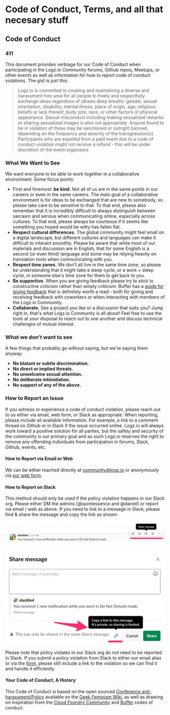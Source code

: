 # Code of Conduct, Terms, and all that necesary stuff

## Code of Conduct

### 411

This document provides verbiage for our Code of Conduct when participating in the Logz.io Community forums, Github repos, Meetups, or other events as well as information for how to report code of conduct violations. The gist is just this:

> Logz.io is committed to creating and maintaining a diverse and harassment free area for all people to freely and respectfully exchange ideas regardless of (draws deep breath): gender, sexual orientation, disability, mental illness, place of origin, age, religious beliefs or lack thereof, body size, race, or other factors of physical appearance. Sexual misconduct including making sexualized remarks or sharing sexualized images is also not appropriate. Anyone found to be in violation of these may be sanctioned or outright banned, depending on the frequency and severity of the transgression(s). Participants who are expelled from a paid event due to a code of conduct violation might not receive a refund - this will be under discretion of the event organizers.


### What We Want to See

We want everyone to be able to work together in a collaborative environment. Some focus points:

* First and foremost: **be kind**. Not all of us are in the same points in our careers or even in the same careers. The main goal of a collaborative environment is for ideas to be exchanged that are new to somebody, so please take care to be sensitive to that. To that end, please also remember that it is incredibly difficult to always distinguish between sarcasm and serious when communicating online, especially across cultures. To that end, please always be courteous if it seems like something you hoped would be witty has fallen flat.
* **Respect cultural differences.** The global community might feel small on a digital landscape, but different cultures and languages can make it difficult to interact smoothly. Please be aware that while most of our materials and discussion are in English, that for some English is a second (or even third) language and some may be relying heavily on translation tools when communicating with you.
* **Respect time zones.** We don't all live in the same time zone, so please be understanding that it might take a sleep cycle, or a work + sleep cycle, in someone else's time zone for them to get back to you.
* **Be supportive.** When you are giving feedback please try to stick to constructive criticism rather than simply criticism. Buffer has a [guide for giving feedback](https://open.buffer.com/how-to-give-receive-feedback-work/) that is definitely worth a read - both for giving and receiving feedback with coworkers or when interacting with members of the Logz.io Community.
* **Collaborate.** See a project you like or a discussion that suits you? Jump right in, that's what Logz.io Community is all about! Feel free to use the tools at your disposal to reach out to one another and discuss technical challenges of mutual interest.


### What we don't want to see

A few things that probably go without saying, but we're saying them anyway:

* **No blatant or subtle discrimination.**
* **No direct or implied threats.**
* **No unwelcome sexual attention.**
* **No deliberate intimidation.**
* **No support of any of the above.**

### How to Report an Issue

If you witness or experience a code of conduct violation, please reach out to us either via email, web form, or Slack as appropriate. When reporting, please include all available information. For example, a link to a comment thread on Github or in Slack if the issue occurred online. Logz.io will always work toward a positive solution for all parties, but the safety and security of the community is our primary goal and as such Logz.io reserves the right to remove any offending individuals from participation in forums, Slack, Github, events, etc.

#### How to Report via Email or Web

We can be either reached directly at [community@logz.io](mailto:community@logz.io) or anonymously via [our web form](https://goo.gl/forms/FiL1lv18yYb2R5ln2).

#### How to Report on Slack

This method should only be used if the policy violation happens in our Slack org. Please either DM the admins (@quintessence and @daniel) or report via email / web as above. If you need to link to a message in Slack, please find & share the message and copy the link as shown:

![Image TBD](images/link-slack-msg-step1.png)

![Image TBD](images/link-slack-msg-step2.png)

Please note that policy violates in our Slack org do not need to be reported in Slack. If you submit a policy violation from Slack to either our email alias or via the [form](https://goo.gl/forms/FiL1lv18yYb2R5ln2), please still include a link to the violation so we can find it and handle it efficiently.

#### Your Code of Conduct, A History

This Code of Conduct is based on the open sourced [Conference anti-harassment/Policy](http://geekfeminism.wikia.com/wiki/Conference_anti-harassment/Policy) available on the [Geek Feminism Wiki](https://www.cloudfoundry.org/code-of-conduct/), as well as drawing on inspiration from the [Cloud Foundry Community](https://www.cloudfoundry.org/code-of-conduct/) and [Buffer](https://open.buffer.com/code-of-conduct/) codes of conduct.

